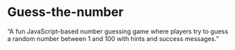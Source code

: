 # Guess-the-number
“A fun JavaScript-based number guessing game where players try to guess a random number between 1 and 100 with hints and success messages.”
